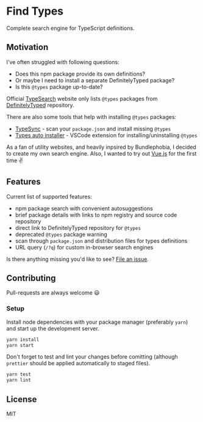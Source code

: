 # Find Types

Complete search engine for TypeScript definitions.

## Motivation

I've often struggled with following questions:

-   Does this npm package provide its own definitions?
-   Or maybe I need to install a separate DefinitelyTyped package?
-   Is this `@types` package up-to-date?

Official [TypeSearch](https://microsoft.github.io/TypeSearch/) website only lists `@types` packages
from [DefinitelyTyped](https://github.com/DefinitelyTyped/DefinitelyTyped) repository.

There are also some tools that help with installing `@types` packages:

-   [TypeSync](https://github.com/jeffijoe/typesync) - scan your `package.json` and install missing `@types`
-   [Types auto installer](https://marketplace.visualstudio.com/items?itemName=jvitor83.types-autoinstaller) - VSCode extension for installing/uninstalling `@types`

As a fan of utility websites, and heavily inpsired by Bundlephobia, I decided to create my own
search engine. Also, I wanted to try out [Vue.js](https://vuejs.org/) for the first time :v:

## Features

Current list of supported features:

-   npm package search with convenient autosuggestions
-   brief package details with links to npm registry and source code repository
-   direct link to DefinitelyTyped repository for `@types`
-   deprecated `@types` package warning
-   scan through `package.json` and distribution files for types definitions
-   URL query (`/?q`) for custom in-browser search engines

Is there anything missing you'd like to see? [File an issue](https://github.com/KubaJastrz/find-types/issues/new).

## Contributing

Pull-requests are always welcome :smiley:

### Setup

Install node dependencies with your package manager (preferably `yarn`) and start up the development
server.

```bash
yarn install
yarn start
```

Don't forget to test and lint your changes before comitting (although `prettier` should be applied
automatically to staged files).

```bash
yarn test
yarn lint
```

## License

MIT
